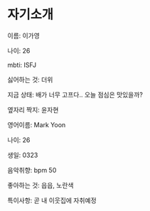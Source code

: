 # 자기소개

이름: 이가영

나이: 26

mbti: ISFJ

싫어하는 것: 더위

지금 상태: 배가 너무 고프다.. 오늘 점심은 맛있을까?



옆자리 짝지: 윤자현

영어이름: Mark Yoon

나이: 26

생일: 0323

음악취향: bpm 50

좋아하는 것: 읍읍, 노란색

특이사항: 곧 내 이웃집에 자취예정


